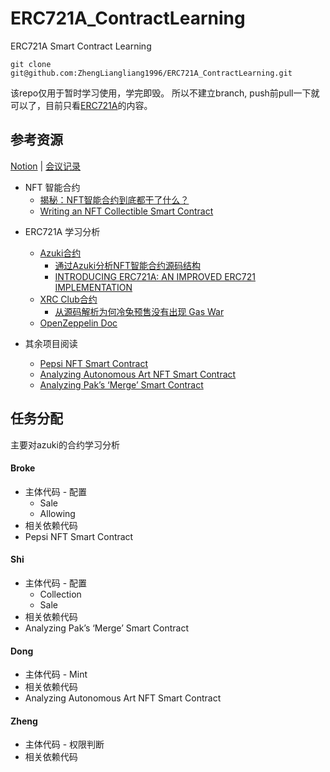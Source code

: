 # ERC721A_ContractLearning
ERC721A Smart Contract Learning

```
git clone git@github.com:ZhengLiangliang1996/ERC721A_ContractLearning.git
```

该repo仅用于暂时学习使用，学完即毁。 所以不建立branch, push前pull一下就可以了，目前只看[ERC721A](https://github.com/chiru-labs/ERC721A)的内容。

## 参考资源

[Notion](https://www.notion.so/2f2afa5537694925bff9f65620074488?v=41da66d4b59b4f96b9af16457f90b315) | [会议记录](https://docs.google.com/document/d/10WyNty4sE3-SFWbtIElD5LGpclcnBcJvTsz4U5k231M/edit#)

* NFT 智能合约
  * [揭秘：NFT智能合约到底都干了什么？](https://blog.csdn.net/vigor2323/article/details/122711205)
  * [Writing an NFT Collectible Smart Contract](https://dev.to/rounakbanik/writing-an-nft-collectible-smart-contract-2nh8)

+ ERC721A 学习分析
  + [Azuki合约](https://etherscan.io/address/0xed5af388653567af2f388e6224dc7c4b3241c544#code#F4#L5)
    + [通过Azuki分析NFT智能合约源码结构](https://mirror.xyz/fancyalex.eth/3FpkIrY7WptOmnm35sXuVsQvVjmJ_DISX_-oXo-UQHw)
    + [INTRODUCING ERC721A: AN IMPROVED ERC721 IMPLEMENTATION](https://www.azuki.com/erc721a)
  + [XRC Club合约](https://etherscan.io/address/0x534d37c630b7e4d2a6c1e064f3a2632739e9ee04#code#F13#L1)
    + [从源码解析为何冷兔预售没有出现 Gas War](https://mirror.xyz/davidcai.eth/cO1XOsvg0NvW9um1unIip7okeK6r1LaZ5FzbhTG9CSg)
  + [OpenZeppelin Doc](https://docs.openzeppelin.com)

+ 其余项目阅读
  + [Pepsi NFT Smart Contract](https://betterprogramming.pub/nft-beginner-tutorial-pepsi-nft-smart-contract-explained-962721b7361a)
  + [Analyzing Autonomous Art NFT Smart Contract](https://betterprogramming.pub/analyzing-autonomous-art-nft-smart-contract-aa4547b31eb3)
  + [Analyzing Pak’s ‘Merge’ Smart Contract](https://betterprogramming.pub/analyzing-paks-merge-smart-contract-7e437b66077c)

## 任务分配

主要对azuki的合约学习分析

#### Broke
+ 主体代码 - 配置
  + Sale
  + Allowing
+ 相关依赖代码
+ Pepsi NFT Smart Contract

#### Shi
+ 主体代码 - 配置
  + Collection
  + Sale
+ 相关依赖代码
+ Analyzing Pak’s ‘Merge’ Smart Contract

#### Dong
+ 主体代码 - Mint
+ 相关依赖代码	
+ Analyzing Autonomous Art NFT Smart Contract

#### Zheng 
+ 主体代码 - 权限判断
+ 相关依赖代码
